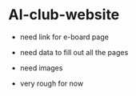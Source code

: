 # AI-club-website
- need link for e-board page

- need data to fill out all the pages

- need images

- very rough for now
